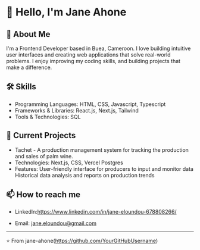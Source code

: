 # 👋 Hello, I'm Jane Ahone

## 🚀 About Me
I'm a Frontend Developer based in Buea, Cameroon.
I love building intuitive user interfaces and creating web applications that solve real-world problems. 
I enjoy improving my coding skills, and building projects that make a difference.

## 🛠 Skills
- Programming Languages: HTML, CSS, Javascript, Typescript
- Frameworks & Libraries: React.js, Next.js, Tailwind
- Tools & Technologies: SQL

## 🔭 Current Projects
- Tachet - A production management system for tracking the production and sales of palm wine.
- Technologies: Next.js, CSS, Vercel Postgres
- Features:
  User-friendly interface for producers to input and monitor data
  Historical data analysis and reports on production trends


## 📫 How to reach me

- LinkedIn:https://www.linkedin.com/in/jane-eloundou-678808266/

- Email: jane.eloundou@gmail.com

---
⭐️ From jane-ahone(https://github.com/YourGitHubUsername)
